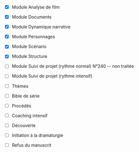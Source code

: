 
- [x] Module Analyse de film
- [x] Module Documents
- [x] Module Dynamique narrative
- [x] Module Personnages
- [x] Module Scénario
- [x] Module Structure

- [ ] Module Suivi de projet (rythme normal)
      N°240 -- non traitée

- [ ] Module Suivi de projet (rythme intensif)
- [ ] Thèmes
- [ ] Bible de série
- [ ] Procédés
- [ ] Coaching intensif
- [ ] Découverte
- [ ] Initiation à la dramaturgie
- [ ] Refus du manuscrit
